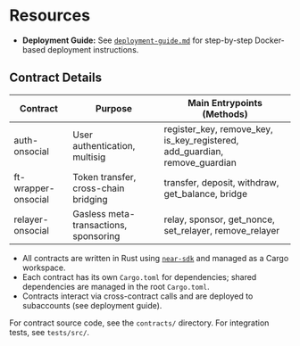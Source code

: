 # Resources

- **Deployment Guide:** See [`deployment-guide.md`](deployment-guide.md) for step-by-step Docker-based deployment instructions.

## Contract Details

| Contract              | Purpose                                 | Main Entrypoints (Methods)                                                                 |
|-----------------------|-----------------------------------------|-------------------------------------------------------------------------------------------|
| auth-onsocial         | User authentication, multisig            | register_key, remove_key, is_key_registered, add_guardian, remove_guardian                |
| ft-wrapper-onsocial   | Token transfer, cross-chain bridging     | transfer, deposit, withdraw, get_balance, bridge                                          |
| relayer-onsocial      | Gasless meta-transactions, sponsoring    | relay, sponsor, get_nonce, set_relayer, remove_relayer                                     |

- All contracts are written in Rust using [`near-sdk`](https://docs.rs/near-sdk) and managed as a Cargo workspace.
- Each contract has its own `Cargo.toml` for dependencies; shared dependencies are managed in the root `Cargo.toml`.
- Contracts interact via cross-contract calls and are deployed to subaccounts (see deployment guide).

For contract source code, see the `contracts/` directory. For integration tests, see `tests/src/`.